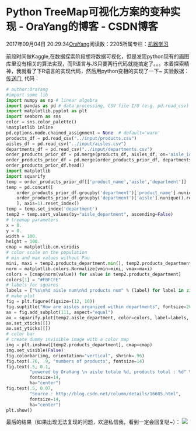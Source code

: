 
# Python TreeMap可视化方案的变种实现 - OraYang的博客 - CSDN博客

2017年09月04日 20:29:34[OraYang](https://me.csdn.net/u010665216)阅读数：2205所属专栏：[机器学习](https://blog.csdn.net/column/details/16605.html)



前段时间做Kaggle,在数据探索阶段想将数据可视化，但是发现python现有的画图库里没有相关的算法实现，而R语言与JS只要两行代码就能搞定了。。。本着探索精神，我就看了下R语言的实现代码，然后用python变相的实现了一下~
实验数据：[传送门 ](http://download.csdn.net/download/u010665216/9964241)
代码：

```python
# author:OraYang
#import some lib
import numpy as np # linear algebra
import pandas as pd # data processing, CSV file I/O (e.g. pd.read_csv)
import matplotlib.pyplot as plt
import seaborn as sns
color = sns.color_palette()
%matplotlib inline
pd.options.mode.chained_assignment = None  # default='warn'
products_df = pd.read_csv("../input/products.csv")
aisles_df = pd.read_csv("../input/aisles.csv")
departments_df = pd.read_csv("../input/departments.csv")
order_products_prior_df = pd.merge(products_df, aisles_df, on='aisle_id', how='left')
order_products_prior_df = pd.merge(order_products_prior_df, departments_df, on='department_id', how='left')
order_products_prior_df.head()
import matplotlib
import squarify
temp = order_products_prior_df[['product_name','aisle','department']]
temp = pd.concat([
    order_products_prior_df.groupby('department')['product_name'].nunique().rename('products_department'),
    order_products_prior_df.groupby('department')['aisle'].nunique().rename('aisle_department')
    ], axis=1).reset_index()
temp = temp.set_index('department')
temp2 = temp.sort_values(by="aisle_department", ascending=False)
# treemap parameters
x = 0.
y = 0.
width = 100.
height = 100.
cmap = matplotlib.cm.viridis
# color scale on the population
# min and max values without Pau
mini, maxi = temp2.products_department.min(), temp2.products_department.max()
norm = matplotlib.colors.Normalize(vmin=mini, vmax=maxi)
colors = [cmap(norm(value)) for value in temp2.products_department]
colors[1] = "#FBFCFE"
# labels for squares
labels = ["%s\n%d aisle num\n%d products num" % (label) for label in zip(temp2.index, temp2.aisle_department, temp2.products_department)]
# make plot
fig = plt.figure(figsize=(12, 10))
fig.suptitle("How are aisles organized within departments", fontsize=20)
ax = fig.add_subplot(111, aspect="equal")
ax = squarify.plot(temp2.aisle_department, color=colors, label=labels, ax=ax, alpha=.7)
ax.set_xticks([])
ax.set_yticks([])
# color bar
# create dummy invisible image with a color map
img = plt.imshow([temp2.products_department], cmap=cmap)
img.set_visible(False)
fig.colorbar(img, orientation="vertical", shrink=.96)
fig.text(.76, .9, "numbers of products", fontsize=14)
fig.text(.5, 0.1,
         "powered by OraYang \n aisle totale %d, products total : %d" % (temp2.aisle_department.sum(), temp2.products_department.sum()),
         fontsize=14,
         ha="center")
fig.text(.5, 0.07,
         "Source : http://blog.csdn.net/column/details/16605.html",
         fontsize=14,
         ha="center")
plt.show()
```
最后的结果（如果出现无法复现的问题，欢迎私信我，看到一定会回复哒~）：
![](https://img-blog.csdn.net/20170904202806776?watermark/2/text/aHR0cDovL2Jsb2cuY3Nkbi5uZXQvdTAxMDY2NTIxNg==/font/5a6L5L2T/fontsize/400/fill/I0JBQkFCMA==/dissolve/70/gravity/Center)


